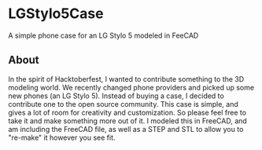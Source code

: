 # LGStylo5Case
A simple phone case for an LG Stylo 5 modeled in FeeCAD

## About
In the spirit of Hacktoberfest, I wanted to contribute something to the 3D modeling world.  We recently changed phone providers and picked up some new phones (an LG Stylo 5).  Instead of buying a case, I decided to contribute one to the open source community.  This case is simple, and gives a lot of room for creativity and customization.  So please feel free to take it and make something more out of it.  I modeled this in FreeCAD, and am including the FreeCAD file, as well as a STEP and STL to allow you to "re-make" it however you see fit.
